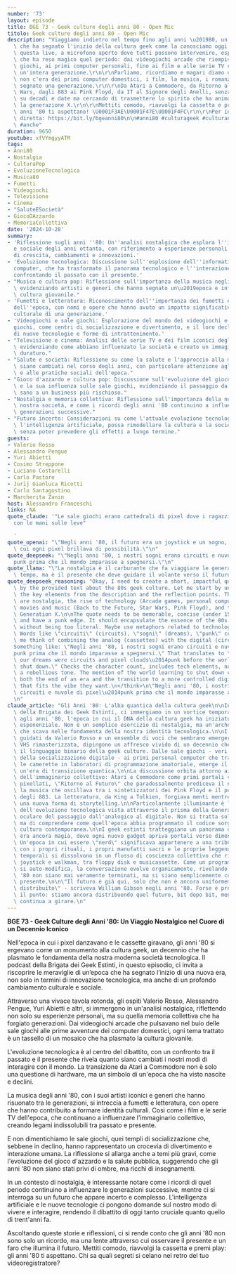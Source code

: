 ```yaml
---
number: '73'
layout: episode
title: BGE 73 - Geek culture degli anni 80 - Open Mic
titolo: Geek culture degli anni 80 - Open Mic
description: "Viaggiamo indietro nel tempo fino agli anni \u201980, un decennio mitico\
  \ che ha segnato l'inizio della cultura geek come la conosciamo oggi.\r\n\r\nIn\
  \ questa live, a microfono aperto dove tutti possono intervenire, esploriamo ciò\
  \ che ha reso magico quel periodo: dai videogiochi arcade che riempivano le sale\
  \ giochi, ai primi computer personali, fino ai film e alle serie TV che hanno definito\
  \ un'intera generazione.\r\n\r\nParliamo, ricordiamo e magari diamo un'idea a chi\
  \ non c'era dei primi computer domestici, i film, la musica, i romanzi che hanno\
  \ segnato una generazione.\r\n\r\nDa Atari a Commodore, da Ritorno al Futuro a Star\
  \ Wars, dagli 883 ai Pink Floyd, da IT al Signore degli Anelli, senza impuntarci\
  \ su decadi e date ma cercando di trasmettere lo spirito che ha animato e forgiato\
  \ la generazione X.\r\n\r\nMettiti comodo, riavvolgi la cassetta e premi play: gli\
  \ anni '80 ti aspettano! \U0001F3AE\U0001F47E\U0001F4FC\r\n\r\nPer intervenire in\
  \ diretta: https://bit.ly/bgeanni80\n\n#anni80 #culturageek #culturanerd #nostalgia\
  \ #anche"
duration: 9650
youtube: xfVYmgyyATM
tags:
- Anni80
- Nostalgia
- CulturaPop
- EvoluzioneTecnologica
- Musica80
- Fumetti
- Videogiochi
- Televisione
- Cinema
- "SaluteESocietà"
- GiocoDAzzardo
- MemoriaCollettiva
date: '2024-10-28'
summary:
- 'Riflessione sugli anni ''80: Un''analisi nostalgica che esplora l''impatto culturale
  e sociale degli anni ottanta, con riferimento a esperienze personali e collettive
  di crescita, cambiamenti e innovazioni.'
- 'Evoluzione tecnologica: Discussione sull''esplosione dell''informatica e dei personal
  computer, che ha trasformato il panorama tecnologico e l''interazione quotidiana,
  confrontando il passato con il presente.'
- "Musica e cultura pop: Riflessione sull'importanza della musica negli anni '80,\
  \ evidenziando artisti e generi che hanno segnato un\u2019epoca e influenzato la\
  \ cultura giovanile."
- 'Fumetti e letteratura: Riconoscimento dell''importanza dei fumetti e della letteratura
  dell''epoca, con nomi e opere che hanno avuto un impatto significativo sulla formazione
  culturale di una generazione.'
- 'Videogiochi e sale giochi: Esplorazione del mondo dei videogiochi e delle sale
  giochi, come centri di socializzazione e divertimento, e il loro declino a favore
  di nuove tecnologie e forme di intrattenimento.'
- "Televisione e cinema: Analisi delle serie TV e dei film iconici degli anni '80,\
  \ evidenziando come abbiano influenzato la società e creato un immaginario collettivo\
  \ duraturo."
- "Salute e società: Riflessione su come la salute e l'approccio alla medicina\
  \ siano cambiati nel corso degli anni, con particolare attenzione agli anni '80\
  \ e alle pratiche sociali dell'epoca."
- "Gioco d'azzardo e cultura pop: Discussione sull'evoluzione del gioco d'azzardo\
  \ e la sua influenza sulle sale giochi, evidenziando il passaggio da un intrattenimento\
  \ sano a un business più rischioso."
- "Nostalgia e memoria collettiva: Riflessione sull'importanza della nostalgia nella\
  \ nostra società, e come i ricordi degli anni '80 continuino a influenzare le\
  \ generazioni successive."
- "Futuro incerto: Considerazioni su come l'attuale evoluzione tecnologica, in particolare\
  \ l'intelligenza artificiale, possa rimodellare la cultura e la società futura,\
  \ senza poter prevedere gli effetti a lungo termine."
guests:
- Valerio Rosso
- Alessandro Pengue
- Yuri Abietti
- Cosimo Streppone
- Luciano Costarelli
- Carlo Pastore
- Jurij Gianluca Ricotti
- Carlo Santagostino
- Marcherita Zanin
host: Alessandro Franceschi
links: NA
quote_claude: '"Le sale giochi erano cattedrali di pixel dove i ragazzi pregavano
  con le mani sulle leve"

  '
quote_openai: "\"Negli anni '80, il futuro era un joystick e un sogno, un'epoca in\
  \ cui ogni pixel brillava di possibilità.\"\n"
quote_deepseek: "\"Negli anni '80, i nostri sogni erano circuiti e nuvole di pixel\u2014\
  punk prima che il mondo imparasse a spegnersi.\"\n"
quote_llama: "\"La nostalgia è il carburante che fa viaggiare le generazioni nel\
  \ tempo, ma è il presente che deve guidare il volante verso il futuro.\""
quote_deepseek_reasoning: "Okay, I need to create a short, impactful quote inspired\
  \ by the provided text about the 80s geek culture. Let me start by understanding\
  \ the key elements from the description and the reflection points. The main themes\
  \ are nostalgia, the rise of technology (Arcade games, personal computers), iconic\
  \ movies and music (Back to the Future, Star Wars, Pink Floyd), and the spirit of\
  \ Generation X.\n\nThe quote needs to be memorable, concise (under 150 characters),\
  \ and have a punk edge. It should encapsulate the essence of the 80s geek culture\
  \ without being too literal. Maybe use metaphors related to technology and rebellion.\
  \ Words like \"circuiti\" (circuits), \"sogni\" (dreams), \"punk\" could work. Let\
  \ me think of combining the analog (cassettes) with the digital (circuits). \n\n\
  Something like: \"Negli anni '80, i nostri sogni erano circuiti e nuvole di pixel\u2014\
  punk prima che il mondo imparasse a spegnersi.\" That translates to \"In the 80s,\
  \ our dreams were circuits and pixel clouds\u2014punk before the world learned to\
  \ shut down.\" Checks the character count, includes tech elements, nostalgia, and\
  \ a rebellious tone. The mention of the world learning to shut down could reference\
  \ both the end of an era and the transition to a more controlled digital age. Yeah,\
  \ that fits the vibe they want.\n</think>\n\"Negli anni '80, i nostri sogni erano\
  \ circuiti e nuvole di pixel\u2014punk prima che il mondo imparasse a spegnersi.\"\
  \n"
claude_article: "Gli Anni '80: L'alba quantica della cultura geek\n\nIn questo episodio\
  \ della Brigata dei Geek Estinti, ci immergiamo in un vortice temporale che ci riporta\
  \ agli anni '80, l'epoca in cui il DNA della cultura geek ha iniziato la sua replicazione\
  \ esponenziale. Non è un semplice esercizio di nostalgia, ma un'archeologia digitale\
  \ che scava nelle fondamenta della nostra identità tecnologica.\n\nI partecipanti,\
  \ guidati da Valerio Rosso e un ensemble di voci che sembrano emergere da una cassetta\
  \ VHS rimasterizzata, dipingono un affresco vivido di un decennio che ha codificato\
  \ il linguaggio binario della geek culture. Dalle sale giochi - veri templi analogici\
  \ della socializzazione digitale - ai primi personal computer che trasformavano\
  \ le camerette in laboratori di programmazione amatoriale, emerge il ritratto di\
  \ un'era di transizione quantica.\n\nLa discussione orbita attorno ai pilastri fondanti\
  \ dell'immaginario collettivo: Atari e Commodore come primi portali verso universi\
  \ pixellati, \"Ritorno al Futuro\" che paradossalmente prediceva il nostro presente,\
  \ la musica che oscillava tra i sintetizzatori dei Pink Floyd e il pop mainstream\
  \ degli 883. La letteratura, da King a Tolkien, forgiava menti mentre i bit forgiavano\
  \ una nuova forma di storytelling.\n\nParticolarmente illuminante è l'analisi\
  \ dell'evoluzione tecnologica vista attraverso il prisma della Generazione X, testimone\
  \ oculare del passaggio dall'analogico al digitale. Non si tratta solo di ricordi,\
  \ ma di comprendere come quell'epoca abbia programmato il codice sorgente della\
  \ cultura contemporanea.\n\nI geek estinti tratteggiano un panorama dove la tecnologia\
  \ era ancora magia, dove ogni nuovo gadget apriva portali verso dimensioni inesplorate.\
  \ Un'epoca in cui essere \"nerd\" significava appartenere a una tribù urbana\
  \ con i propri rituali, i propri manufatti sacri e le proprie leggende.\n\nLe coordinate\
  \ temporali si dissolvono in un flusso di coscienza collettivo che rimbalza tra\
  \ joystick e walkman, tra floppy disk e musicassette. Come un programma BASIC che\
  \ si auto-modifica, la conversazione evolve organicamente, rivelando come gli anni\
  \ '80 non siano mai veramente terminati, ma si siano semplicemente compilati nel\
  \ presente.\n\n\"Il futuro è già qui, solo che non è ancora uniformemente\
  \ distribuito\" - scriveva William Gibson negli anni '80. Forse è proprio questo\
  \ il punto: stiamo ancora distribuendo quel futuro, bit dopo bit, mentre il codice\
  \ continua a girare.\n"
---
```

**BGE 73 - Geek Culture degli Anni '80: Un Viaggio Nostalgico nel Cuore di un Decennio Iconico**

Nell'epoca in cui i pixel danzavano e le cassette giravano, gli anni '80 si ergevano come un monumento alla cultura geek, un decennio che ha plasmato le fondamenta della nostra moderna società tecnologica. Il podcast della Brigata dei Geek Estinti, in questo episodio, ci invita a riscoprire le meraviglie di un’epoca che ha segnato l’inizio di una nuova era, non solo in termini di innovazione tecnologica, ma anche di un profondo cambiamento culturale e sociale.

Attraverso una vivace tavola rotonda, gli ospiti Valerio Rosso, Alessandro Pengue, Yuri Abietti e altri, si immergono in un'analisi nostalgica, riflettendo non solo su esperienze personali, ma su quella memoria collettiva che ha forgiato generazioni. Dai videogiochi arcade che pulsavano nel buio delle sale giochi alle prime avventure dei computer domestici, ogni tema trattato è un tassello di un mosaico che ha plasmato la cultura giovanile.

L'evoluzione tecnologica è al centro del dibattito, con un confronto tra il passato e il presente che rivela quanto siano cambiati i nostri modi di interagire con il mondo. La transizione da Atari a Commodore non è solo una questione di hardware, ma un simbolo di un'epoca che ha visto nascite e declini.

La musica degli anni '80, con i suoi artisti iconici e generi che hanno risuonato tra le generazioni, si intreccia a fumetti e letteratura, con opere che hanno contribuito a formare identità culturali. Così come i film e le serie TV dell'epoca, che continuano a influenzare l'immaginario collettivo, creando legami indissolubili tra passato e presente.

E non dimentichiamo le sale giochi, quei templi di socializzazione che, sebbene in declino, hanno rappresentato un crocevia di divertimento e interazione umana. La riflessione si allarga anche a temi più gravi, come l'evoluzione del gioco d'azzardo e la salute pubblica, suggerendo che gli anni '80 non siano stati privi di ombre, ma ricchi di insegnamenti.

In un contesto di nostalgia, è interessante notare come i ricordi di quel periodo continuino a influenzare le generazioni successive, mentre ci si interroga su un futuro che appare incerto e complesso. L'intelligenza artificiale e le nuove tecnologie ci pongono domande sul nostro modo di vivere e interagire, rendendo il dibattito di oggi tanto cruciale quanto quello di trent'anni fa.

Ascoltando queste storie e riflessioni, ci si rende conto che gli anni '80 non sono solo un ricordo, ma una lente attraverso cui osservare il presente e un faro che illumina il futuro. Mettiti comodo, riavvolgi la cassetta e premi play: gli anni '80 ti aspettano. Chi sa quali segreti si celano nel retro del tuo videoregistratore?
